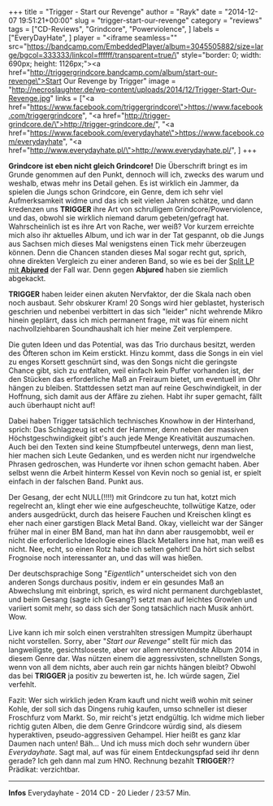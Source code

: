 +++
title = "Trigger - Start our Revenge"
author = "Rayk"
date = "2014-12-07 19:51:21+00:00"
slug = "trigger-start-our-revenge"
category = "reviews"
tags = ["CD-Reviews", "Grindcore", "Powerviolence", ]
labels = ["EveryDayHate", ]
player = "<iframe seamless=\"\" src=\"https://bandcamp.com/EmbeddedPlayer/album=3045505882/size=large/bgcol=333333/linkcol=ffffff/transparent=true/\" style=\"border: 0; width: 690px; height: 1126px;\"><a href=\"http://triggergrindcore.bandcamp.com/album/start-our-revenge\">Start Our Revenge by Trigger</a></iframe>"
image = "http://necroslaughter.de/wp-content/uploads/2014/12/Trigger-Start-Our-Revenge.jpg"
links = ["<a href=\"https://www.facebook.com/triggergrindcore\">https://www.facebook.com/triggergrindcore</a>", "<a href=\"http://trigger-grindcore.de/\">http://trigger-grindcore.de/</a>", "<a href=\"https://www.facebook.com/everydayhate\">https://www.facebook.com/everydayhate</a>", "<a href=\"http://www.everydayhate.pl/\">http://www.everydayhate.pl/</a>", ]
+++

**Grindcore ist eben nicht gleich Grindcore!**
Die Überschrift bringt es im Grunde genommen auf den Punkt, dennoch will ich, zwecks des warum und weshalb, etwas mehr ins Detail gehen. Es ist wirklich ein Jammer, da spielen die Jungs schon Grindcore, ein Genre, dem ich sehr viel Aufmerksamkeit widme und das ich seit vielen Jahren schätze, und dann kredenzen uns **TRIGGER** ihre Art von schrulligem Grindcore/Powerviolence, und das, obwohl sie wirklich niemand darum gebeten/gefragt hat. Wahrscheinlich ist es ihre Art von Rache, wer weiß? Vor kurzem erreichte mich also ihr aktuelles Album, und ich war in der Tat gespannt, ob die Jungs aus Sachsen mich dieses Mal wenigstens einen Tick mehr überzeugen können. Denn die Chancen standen dieses Mal sogar recht gut, sprich, ohne direkten Vergleich zu einer anderen Band, so wie es bei der <a href="http://necroslaughter.de/2014/10/triggerabjured-split-lp/" title="Trigger/Abjured – Split LP">Split LP mit **Abjured**</a> der Fall war. Denn gegen **Abjured** haben sie ziemlich abgekackt.

**TRIGGER** haben leider einen akuten Nervfaktor, der die Skala nach oben noch ausbaut. Sehr obskurer Kram! 20 Songs wird hier geblastet, hysterisch geschrien und nebenbei verbittert in das sich "leider" nicht wehrende Mikro hinein geplärrt, dass ich mich permanent frage, mit was für einem nicht nachvollziehbaren Soundhaushalt ich hier meine Zeit verplempere.

Die guten Ideen und das Potential, was das Trio durchaus besitzt, werden des Öfteren schon im Keim erstickt. Hinzu kommt, dass die Songs in ein viel zu enges Korsett geschnürt sind, was den Songs nicht die geringste Chance gibt, sich zu entfalten, weil einfach kein Puffer vorhanden ist, der den Stücken das erforderliche Maß an Freiraum bietet, um eventuell im Ohr hängen zu bleiben. Stattdessen setzt man auf reine Geschwindigkeit, in der Hoffnung, sich damit aus der Affäre zu ziehen. Habt ihr super gemacht, fällt auch überhaupt nicht auf!

Dabei haben Trigger tatsächlich technisches Knowhow in der Hinterhand, sprich: Das Schlagzeug ist echt der Hammer, denn neben der massiven Höchstgeschwindigkeit gibt's auch jede Menge Kreativität auszumachen. Auch bei den Texten sind keine Stumpfbeutel unterwegs, denn man liest, hier machen sich Leute Gedanken, und es werden nicht nur irgendwelche Phrasen gedroschen, was Hunderte vor ihnen schon gemacht haben. Aber selbst wenn die Arbeit hinterm Kessel von Kevin noch so genial ist, er spielt einfach in der falschen Band. Punkt aus.

Der Gesang, der echt NULL(!!!!) mit Grindcore zu tun hat, kotzt mich regelrecht an, klingt eher wie eine aufgescheuchte, tollwütige Katze, oder anders ausgedrückt, durch das heisere Fauchen und Kreischen klingt es eher nach einer garstigen Black Metal Band. Okay, vielleicht war der Sänger früher mal in einer BM Band, man hat ihn dann aber rausgemobbt, weil er nicht die erforderliche Ideologie eines Black Metallers inne hat, man weiß es nicht. Nee, echt, so einen Rotz habe ich selten gehört! Da hört sich selbst Frognoise noch interessanter an, und das will was hießen.

Der deutschsprachige Song "_Eigentlich"_ unterscheidet sich von den anderen Songs durchaus positiv, indem er ein gesundes Maß an Abwechslung mit einbringt, sprich, es wird nicht permanent durchgeblastet, und beim Gesang (sagte ich Gesang?) setzt man auf leichtes Growlen und variiert somit mehr, so dass sich der Song tatsächlich nach Musik anhört. Wow.

Live kann ich mir solch einen verstrahlten stressigen Mumpitz überhaupt nicht vorstellen. Sorry, aber "_Start our Revenge"_ stellt für mich das langweiligste, gesichtsloseste, aber vor allem nervtötendste Album 2014 in diesem Genre dar. Was nützen einem die aggressivsten, schnellsten Songs, wenn von all dem nichts, aber auch rein gar nichts hängen bleibt? Obwohl das bei **TRIGGER** ja positiv zu bewerten ist, he. Ich würde sagen, Ziel verfehlt.

Fazit: Wer sich wirklich jeden Kram kauft und nicht weiß wohin mit seiner Kohle, der soll sich das Dingens ruhig kaufen, umso schneller ist dieser Froschfurz vom Markt. So, mir reicht's jetzt endgültig. Ich widme mich lieber richtig guten Alben, die dem Genre Grindcore würdig sind, als diesem hyperaktiven, pseudo-aggressiven Gehampel. Hier heißt es ganz klar Daumen nach unten! Bäh… Und ich muss mich doch sehr wundern über _Everydayhate_. Sagt mal, auf was für einem Entdeckungspfad seid ihr denn gerade? Ich geh dann mal zum HNO. Rechnung bezahlt **TRIGGER**??
Prädikat: verzichtbar.





---
**Infos**
Everydayhate - 2014
CD - 20 Lieder / 23:57 Min.
